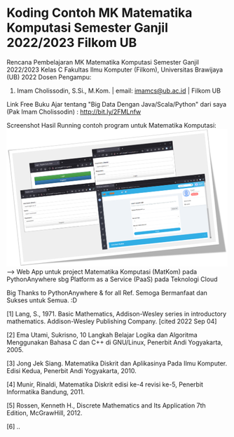 # Koding Contoh MK Matematika Komputasi Semester Ganjil 2022/2023 Filkom UB
Rencana Pembelajaran MK Matematika Komputasi Semester Ganjil 2022/2023 Kelas C
Fakultas Ilmu Komputer (Filkom), Universitas Brawijaya (UB) 2022
Dosen Pengampu: 
1. Imam Cholissodin, S.Si., M.Kom. | email: imamcs@ub.ac.id | Filkom UB

Link Free Buku Ajar tentang "Big Data Dengan Java/Scala/Python" dari saya (Pak Imam Cholissodin) : http://bit.ly/2FMLnfw

Screenshot Hasil Running contoh program untuk Matematika Komputasi:
![Ngrok x Flask on Google Colab - Login & Register - BigDataApps Rev2.1](https://github.com/imamcs19/FGA-Big-Data-Using-Python-Filkom-x-Mipa-UB-2021/blob/main/Ngrok%20x%20Flask%20on%20Google%20Colab%20-%20Login%20%26%20Register%20-%20BigDataApps%20Rev2.1.png)
--> Web App untuk project Matematika Komputasi (MatKom) pada PythonAnywhere sbg Platform as a Service (PaaS) pada Teknologi Cloud


Big Thanks to PythonAnywhere & for all Ref. Semoga Bermanfaat dan Sukses untuk Semua. :D

[1]	Lang, S., 1971. Basic Mathematics, Addison-Wesley series in introductory mathematics. Addison-Wesley Publishing Company. [cited 2022 Sep 04]

[2] Ema Utami, Sukrisno, 10 Langkah Belajar Logika dan Algoritma Menggunakan Bahasa C dan C++ di GNU/Linux, Penerbit Andi Yogyakarta, 2005.

[3] Jong Jek Siang. Matematika Diskrit dan Aplikasinya Pada Ilmu Komputer. Edisi Kedua, Penerbit Andi Yogyakarta, 2010.

[4] Munir, Rinaldi, Matematika Diskrit edisi ke-4 revisi ke-5, Penerbit Informatika Bandung, 2011.

[5] Rossen, Kenneth H., Discrete Mathematics and Its Application 7th Edition, McGrawHill, 2012.

[6]	..
